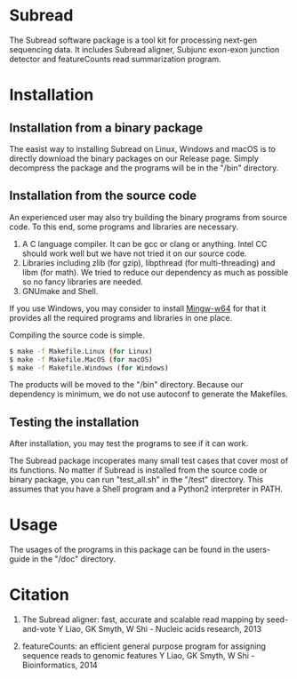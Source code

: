 # Subread
The Subread software package is a tool kit for processing next-gen sequencing data. It includes Subread aligner, Subjunc exon-exon junction detector and featureCounts read summarization program.

# Installation
## Installation from a binary package
The easist way to installing Subread on Linux, Windows and macOS is to directly download the binary packages on our Release page. Simply decompress the package and the programs will be in the "/bin" directory.

## Installation from the source code
An experienced user may also try building the binary programs from source code. To this end, some programs and libraries are necessary.

1. A C language compiler. It can be gcc or clang or anything. Intel CC should work well but we have not tried it on our source code.
2. Libraries including zlib (for gzip), libpthread (for multi-threading) and libm (for math). We tried to reduce our dependency as much as possible so no fancy libraries are needed.
3. GNUmake and Shell.

If you use Windows, you may consider to install [Mingw-w64](http://mingw-w64.org/doku.php) for that it provides all the required programs and libraries in one place.

Compiling the source code is simple. 
```sh
$ make -f Makefile.Linux (for Linux)
$ make -f Makefile.MacOS (for macOS)
$ make -f Makefile.Windows (for Windows)
```
The products will be moved to the "/bin" directory. Because our dependency is minimum, we do not use autoconf to generate the Makefiles. 

## Testing the installation
After installation, you may test the programs to see if it can work.

The Subread package incoperates many small test cases that cover most of its functions. No matter if Subread is installed from the source code or binary package, you can run "test_all.sh" in the "/test" directory. This assumes that you have a Shell program and a Python2 interpreter in PATH.

# Usage
The usages of the programs in this package can be found in the users-guide in the "/doc" directory.

# Citation
1. The Subread aligner: fast, accurate and scalable read mapping by seed-and-vote Y Liao, GK Smyth, W Shi - Nucleic acids research, 2013

2. featureCounts: an efficient general purpose program for assigning sequence reads to genomic features Y Liao, GK Smyth, W Shi - Bioinformatics, 2014
